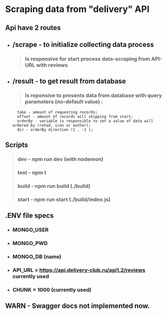 # Scraping data from "delivery" API 

## Api have 2 routes 
- ## /scrape - to initialize collecting data process
	>  ### Is responsive for start process data-scraping from API-URL with reviews 
- ## /result - to get result from database 
	> ### Is reponsive to presents data from database with query parameters (no-default value) : 
		take - amount of requesting records;
		offset - amount of records will skipping from start;
		orderBy - variable is responsible to set a value of data will ordered by (rated, icon or author);
		dir - orderBy direction (1 , -1 );


## Scripts
 > ### dev - npm run dev (with nodemon)
 > ### test - npm t
 > ### build - npm run build (./build)
 > ### start - npm run start (./build/index.js)

## .ENV file specs 
- ### MONGO_USER 
- ### MONGO_PWD 
- ### MONGO_DB (name)
- ### API_URL = https://api.delivery-club.ru/api1.2/reviews currently used
- ### CHUNK = 1000  (currently used)




## WARN - Swagger docs not implemented now.

